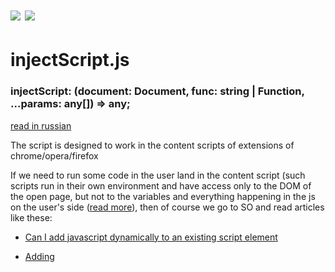 # <img src="https://img.shields.io/npm/v/gonzazoid.injectscript.js.svg"></img> <img src="https://img.shields.io/badge/strongly%20typed-npm-blue.svg"></img>

# injectScript.js
### injectScript: (document: Document, func: string | Function, ...params: any[]) => any;

[read in russian](/README_ru.md)

The script is designed to work in the content scripts of extensions of chrome/opera/firefox

If we need to run some code in the user land in the content script (such scripts run in their own environment and have access only to the DOM of the open page, but not to the variables and everything happening in the js on the user's side ([read more](https://developer.chrome.com/extensions/content_scripts)), then of course we go to SO and read articles like these:
* [Can I add javascript dynamically to an existing script element](https://stackoverflow.com/questions/3619484/can-i-add-javascript-dynamically-to-an-existing-script-element)

* [Adding <script> element to the DOM and have the javascript run?](https://stackoverflow.com/questions/6432984/adding-script-element-to-the-dom-and-have-the-javascript-run)

* [document.createElement(“script”) synchronously](https://stackoverflow.com/questions/3248384/document-createelementscript-synchronously)

After dirty cursing, we write our lib, in which we can transfer the required function (or its source) and parameters, get the result at the output, and if during the execution there was an error - intercept it with the ability to rummage later on the stack.
We do it naturally on the promises, and it does not matter what the transferred function will return - at the output we get an resolved result. Naturally after the execution, we delete the created script tag - we are neat programmers, are we?
Well, after all this, we publish the written module that all suffering people could use it for.
Usage (typescript, add this to content script of your extension, you can also use it when embedding code in a frame):

```npm install -save gonzazoid.injectscript.js```

```
import {injectScript} from 'gonzazoid.injectscript.js';

const payload = function(some_param: string){
    return some_param.split('.');
}

const res = injectScript(document, payload, 'some.test.string');
console.log(res); // ['some', 'test', 'string']
```

or find out the value of a variable (the user space variables are not available in the script content):
for example, find out the version of JQuery
```
declare var $: any;

import {injectScript} from 'gonzazoid.injectscript.js';

const checker = function(){
    return $.fn.jquery;
}

injectScript(document, checker)
    .then((version:string)=>{

    });

```
or find out the version of Jquery correctly:
```
declare var $: any;
declare var window: Window;

import {injectScript} from 'gonzazoid.injectscript.js';
import {checkOff} from 'gonzazoid.checkoff.js';
import {sprintf} from 'gonzazoid.sprintf.js';

const checker = function(){
    const checkOff = /%checkOffSource%/;

    return (checkOff as any)(window, {$: fn: {jquery:''}}) ? $.fn.jquery : null;
};

const src = sprintf(checker.toString(), {checkOffSource: checkOff.toString()});
const version = await injectScript(document, src);

```
Notice how we pass our modules to the user space - we serialize them into a string. Not with each module it will pass. See:
```
const a = function(){
    b();
}
const b = function(){

};

module.exports = a;

```

If we serialize the function imported from the module to the string, we get:
```
const a = function(){
    b();
}
```
You can not create a workable function from this string - the source of function `b` is lost. To avoid this, the function `a` must be described as follows

```
const a = function(){
    const b = function(){

    };

    b();
}

module.exports = a;
```
In this case, you can serialize it to string, put it onto the script tag and it'll properly work in user land.
It's the reason why for this module I had to rewrite the function [serializeError](https://github.com/sindresorhus/serialize-error/blob/master/index.js) taken from the npm package [serialize-error](https://www.npmjs.com/package/serialize-error) - one of the auxiliary functions was described outside the main one - when imported, it was captured (javascript closures), when serialized it was be lost.

We pass the `document` as the first parameter - this is done in order to be able to work with frames and not only with the current document, it also reduces the number of implicitly passed parameters that makes the function closer to its mathematical definition.

The described technique can both read and write in everything that is in user land. In general, it's possible to make binding so that all userland will be mapped to the variable in the content script. Maybe I'll even write such a module. Later.

Enjoy!!!
